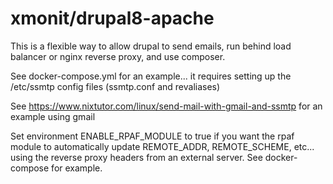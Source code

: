 # xmonit/drupal8-apache

This is a flexible way to allow drupal to send emails, run behind load balancer or nginx reverse proxy, and use composer.  

See docker-compose.yml for an example... it requires setting up the /etc/ssmtp config files (ssmtp.conf and revaliases)

See https://www.nixtutor.com/linux/send-mail-with-gmail-and-ssmtp for an example using gmail

Set environment ENABLE_RPAF_MODULE to true if you want the rpaf module to automatically update REMOTE_ADDR, REMOTE_SCHEME, etc... using the reverse proxy headers from an external server.  See docker-compose for example.

